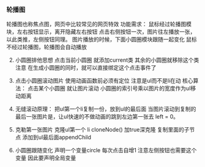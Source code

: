 ### 轮播图

轮播图也称焦点图，网页中比较常见的网页特效
功能需求：
鼠标经过轮播图模块，左右按钮显示，离开隐藏左右按钮
点击右侧按钮一次，图片往左播放一张，以此类推，左侧按钮同理。
图片播放的时候，下面小圆圈模块跟随一起变化
鼠标不经过轮播图，轮播图会自动播放



2. 小圆圈排他思想
点击当前小圆圈 就添加current类
其余的小圆圈就移除这个类
注意 在生成小圆圈的同时，就可以直接绑定这个点击事件了


3. 点击小圆圈滚动图片
使用动画函数前必须有定位
注意是ul而不是li在动
核心算法： 点击某个小圆圈 就让图片滚动 小圆圈的索引号乘以图片的宽度作为ul移动距离

4. 无缝滚动原理：
把ul第一个li复制一份，放到ul的最后面
当图片滚动到复制的最后一张图片是，让ul快速的不做动画的跳到左边第一张去 left = 0。

5. 克勒第一张图片
克隆ul第一个 li cloneNode() 加true深克隆 复制里面的子节点
添加到ul最后面appendChild


6. 小圆圈跟随变化
声明一个变量circle 每次点击自增1 注意左侧按钮也需要这个变量 因此要声明全局变量